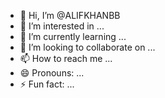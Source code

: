 - 👋 Hi, I’m @ALIFKHANBB
- 👀 I’m interested in ...
- 🌱 I’m currently learning ...
- 💞️ I’m looking to collaborate on ...
- 📫 How to reach me ...
- 😄 Pronouns: ...
- ⚡ Fun fact: ...

<!---
ALIFKHANBB/ALIFKHANBB is a ✨ special ✨ repository because its `README.md` (this file) appears on your GitHub profile.
You can click the Preview link to take a look at your changes.
--->
